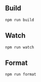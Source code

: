 ## Build
```bash
npm run build
```

## Watch
```bash
npm run watch
```

## Format
```bash
npm run format
```